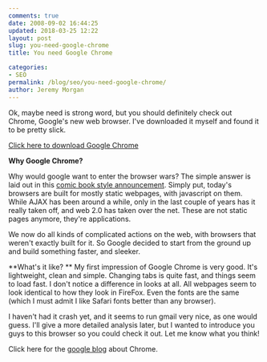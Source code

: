 ```yaml
---
comments: true
date: 2008-09-02 16:44:25
updated: 2018-03-25 12:22
layout: post
slug: you-need-google-chrome
title: You need Google Chrome

categories:
- SEO
permalink: /blog/seo/you-need-google-chrome/
author: Jeremy Morgan
---
```


Ok, maybe need is strong word, but you should definitely check out Chrome, Google's new web browser. I've downloaded it myself and found it to be pretty slick. 

[Click here to download Google Chrome](http://www.google.com/chrome)

**Why Google Chrome?**

Why would google want to enter the browser wars? The simple answer is laid out in this [comic book style announcement](http://www.google.com/googlebooks/chrome/index.html). Simply put, today's browsers are built for mostly static webpages, with javascript on them. While AJAX has been around a while, only  in the last couple of years has it really taken off, and web 2.0 has taken over the net. These are not static pages anymore, they're applications. 

We now do all kinds of complicated actions on the web, with browsers that weren't exactly built for it. So Google decided to start from the ground up and build something faster, and sleeker. 

**What's it like? **
My first impression of Google Chrome is very good. It's lightweight, clean and simple. Changing tabs is quite fast, and things seem to load fast. I don't notice a difference in looks at all. All webpages seem to look identical to how they look in FireFox. Even the fonts are the same (which I must admit I like Safari fonts better than any browser). 

I haven't had it crash yet, and it seems to run gmail very nice, as one would guess. I'll give a more detailed analysis later, but I wanted to introduce you guys to this browser so you could check it out. Let me know what you think! 

Click here for the [google blog](http://googleblog.blogspot.com/2008/09/fresh-take-on-browser.html) about Chrome. 

